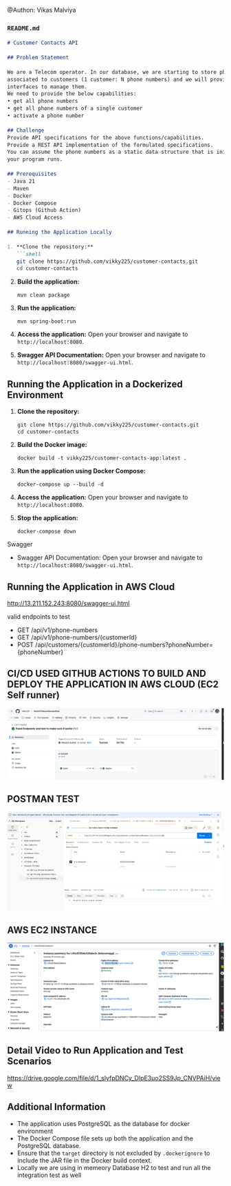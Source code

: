 
@Authon: Vikas Malviya
### `README.md`
```markdown
# Customer Contacts API

## Problem Statement

We are a Telecom operator. In our database, we are starting to store phone numbers
associated to customers (1 customer: N phone numbers) and we will provide
interfaces to manage them.
We need to provide the below capabilities:
• get all phone numbers
• get all phone numbers of a single customer
• activate a phone number

## Challenge
Provide API specifications for the above functions/capabilities.
Provide a REST API implementation of the formulated specifications.
You can assume the phone numbers as a static data structure that is initialised when
your program runs.

## Prerequisites
- Java 21
- Maven
- Docker
- Docker Compose
- Gitops (Github Action)
- AWS Cloud Access

## Running the Application Locally

1. **Clone the repository:**
   ```shell
   git clone https://github.com/vikky225/customer-contacts.git
   cd customer-contacts
   ```

2. **Build the application:**
   ```shell
   mvn clean package
   ```

3. **Run the application:**
   ```shell
   mvn spring-boot:run
   ```

4. **Access the application:**
   Open your browser and navigate to `http://localhost:8080`.
5. **Swagger API Documentation:**
   Open your browser and navigate to `http://localhost:8080/swagger-ui.html`. 

## Running the Application in a Dockerized Environment

1. **Clone the repository:**
   ```shell
   git clone https://github.com/vikky225/customer-contacts.git
   cd customer-contacts
   ```

2. **Build the Docker image:**
   ```shell
   docker build -t vikky225/customer-contacts-app:latest .
   ```

3. **Run the application using Docker Compose:**
   ```shell
   docker-compose up --build -d
   ```

4. **Access the application:**
   Open your browser and navigate to `http://localhost:8080`.

5. **Stop the application:**
   ```shell
   docker-compose down
   ```

Swagger
- Swagger API Documentation: Open your browser and navigate to `http://localhost:8080/swagger-ui.html`.

## Running the Application in AWS Cloud
http://13.211.152.243:8080/swagger-ui.html
 
valid endpoints to test
- GET /api/v1/phone-numbers
- GET /api/v1/phone-numbers/{customerId}
- POST /api/customers/{customerId}/phone-numbers?phoneNumber={phoneNumber}

## CI/CD USED GITHUB ACTIONS TO BUILD AND DEPLOY THE APPLICATION IN AWS CLOUD (EC2 Self runner)
![img.png](img.png)

## POSTMAN TEST
![img_1.png](img_1.png)

## AWS EC2 INSTANCE
![img_2.png](img_2.png)


## Detail Video to Run Application and Test Scenarios
https://drive.google.com/file/d/1_slyfpDNCy_DIpE3uo2SS9Jp_CNVPAiH/view

## Additional Information
- The application uses PostgreSQL as the database for docker environment
- The Docker Compose file sets up both the application and the PostgreSQL database.
- Ensure that the `target` directory is not excluded by `.dockerignore` to include the JAR file in the Docker build context.
- Locally we are using in memeory Database H2 to test and run all the integration test as well 
```
